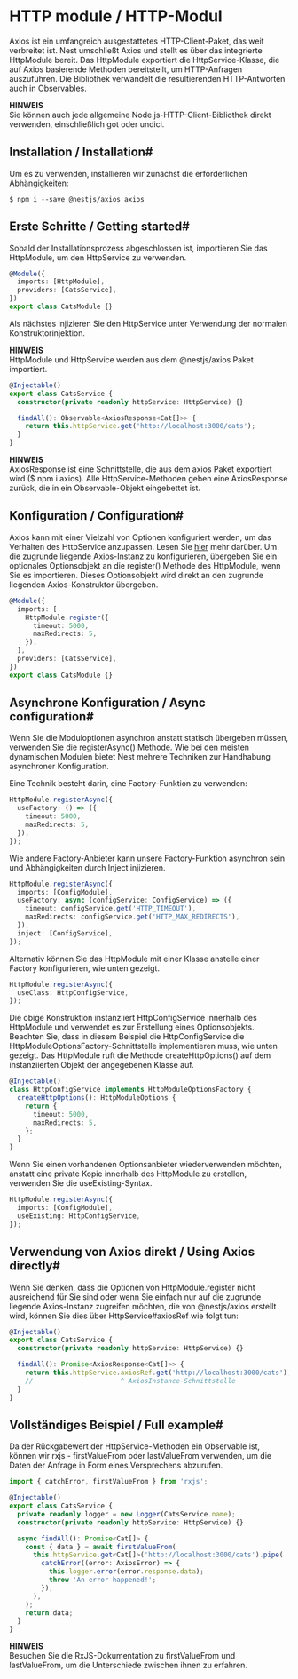 # HTTP module / HTTP-Modul

Axios ist ein umfangreich ausgestattetes HTTP-Client-Paket, das weit verbreitet ist. Nest umschließt Axios und stellt es über das integrierte HttpModule bereit. Das HttpModule exportiert die HttpService-Klasse, die auf Axios basierende Methoden bereitstellt, um HTTP-Anfragen auszuführen. Die Bibliothek verwandelt die resultierenden HTTP-Antworten auch in Observables.

**HINWEIS**  
Sie können auch jede allgemeine Node.js-HTTP-Client-Bibliothek direkt verwenden, einschließlich got oder undici.

## Installation / Installation#

Um es zu verwenden, installieren wir zunächst die erforderlichen Abhängigkeiten:

```
$ npm i --save @nestjs/axios axios
```

## Erste Schritte / Getting started#

Sobald der Installationsprozess abgeschlossen ist, importieren Sie das HttpModule, um den HttpService zu verwenden.

```typescript
@Module({
  imports: [HttpModule],
  providers: [CatsService],
})
export class CatsModule {}
```

Als nächstes injizieren Sie den HttpService unter Verwendung der normalen Konstruktorinjektion.

**HINWEIS**  
HttpModule und HttpService werden aus dem @nestjs/axios Paket importiert.

```typescript
@Injectable()
export class CatsService {
  constructor(private readonly httpService: HttpService) {}

  findAll(): Observable<AxiosResponse<Cat[]>> {
    return this.httpService.get('http://localhost:3000/cats');
  }
}
```

**HINWEIS**  
AxiosResponse ist eine Schnittstelle, die aus dem axios Paket exportiert wird ($ npm i axios). Alle HttpService-Methoden geben eine AxiosResponse zurück, die in ein Observable-Objekt eingebettet ist.

## Konfiguration / Configuration#

Axios kann mit einer Vielzahl von Optionen konfiguriert werden, um das Verhalten des HttpService anzupassen. Lesen Sie [hier](https://github.com/axios/axios#request-config) mehr darüber. Um die zugrunde liegende Axios-Instanz zu konfigurieren, übergeben Sie ein optionales Optionsobjekt an die register() Methode des HttpModule, wenn Sie es importieren. Dieses Optionsobjekt wird direkt an den zugrunde liegenden Axios-Konstruktor übergeben.

```typescript
@Module({
  imports: [
    HttpModule.register({
      timeout: 5000,
      maxRedirects: 5,
    }),
  ],
  providers: [CatsService],
})
export class CatsModule {}
```

## Asynchrone Konfiguration / Async configuration#

Wenn Sie die Moduloptionen asynchron anstatt statisch übergeben müssen, verwenden Sie die registerAsync() Methode. Wie bei den meisten dynamischen Modulen bietet Nest mehrere Techniken zur Handhabung asynchroner Konfiguration.

Eine Technik besteht darin, eine Factory-Funktion zu verwenden:

```typescript
HttpModule.registerAsync({
  useFactory: () => ({
    timeout: 5000,
    maxRedirects: 5,
  }),
});
```

Wie andere Factory-Anbieter kann unsere Factory-Funktion asynchron sein und Abhängigkeiten durch Inject injizieren.

```typescript
HttpModule.registerAsync({
  imports: [ConfigModule],
  useFactory: async (configService: ConfigService) => ({
    timeout: configService.get('HTTP_TIMEOUT'),
    maxRedirects: configService.get('HTTP_MAX_REDIRECTS'),
  }),
  inject: [ConfigService],
});
```

Alternativ können Sie das HttpModule mit einer Klasse anstelle einer Factory konfigurieren, wie unten gezeigt.

```typescript
HttpModule.registerAsync({
  useClass: HttpConfigService,
});
```

Die obige Konstruktion instanziiert HttpConfigService innerhalb des HttpModule und verwendet es zur Erstellung eines Optionsobjekts. Beachten Sie, dass in diesem Beispiel die HttpConfigService die HttpModuleOptionsFactory-Schnittstelle implementieren muss, wie unten gezeigt. Das HttpModule ruft die Methode createHttpOptions() auf dem instanziierten Objekt der angegebenen Klasse auf.

```typescript
@Injectable()
class HttpConfigService implements HttpModuleOptionsFactory {
  createHttpOptions(): HttpModuleOptions {
    return {
      timeout: 5000,
      maxRedirects: 5,
    };
  }
}
```

Wenn Sie einen vorhandenen Optionsanbieter wiederverwenden möchten, anstatt eine private Kopie innerhalb des HttpModule zu erstellen, verwenden Sie die useExisting-Syntax.

```typescript
HttpModule.registerAsync({
  imports: [ConfigModule],
  useExisting: HttpConfigService,
});
```

## Verwendung von Axios direkt / Using Axios directly#

Wenn Sie denken, dass die Optionen von HttpModule.register nicht ausreichend für Sie sind oder wenn Sie einfach nur auf die zugrunde liegende Axios-Instanz zugreifen möchten, die von @nestjs/axios erstellt wird, können Sie dies über HttpService#axiosRef wie folgt tun:

```typescript
@Injectable()
export class CatsService {
  constructor(private readonly httpService: HttpService) {}

  findAll(): Promise<AxiosResponse<Cat[]>> {
    return this.httpService.axiosRef.get('http://localhost:3000/cats');
    //                      ^ AxiosInstance-Schnittstelle
  }
}
```

## Vollständiges Beispiel / Full example#

Da der Rückgabewert der HttpService-Methoden ein Observable ist, können wir rxjs - firstValueFrom oder lastValueFrom verwenden, um die Daten der Anfrage in Form eines Versprechens abzurufen.

```typescript
import { catchError, firstValueFrom } from 'rxjs';

@Injectable()
export class CatsService {
  private readonly logger = new Logger(CatsService.name);
  constructor(private readonly httpService: HttpService) {}

  async findAll(): Promise<Cat[]> {
    const { data } = await firstValueFrom(
      this.httpService.get<Cat[]>('http://localhost:3000/cats').pipe(
        catchError((error: AxiosError) => {
          this.logger.error(error.response.data);
          throw 'An error happened!';
        }),
      ),
    );
    return data;
  }
}
```

**HINWEIS**  
Besuchen Sie die RxJS-Dokumentation zu firstValueFrom und lastValueFrom, um die Unterschiede zwischen ihnen zu erfahren.
